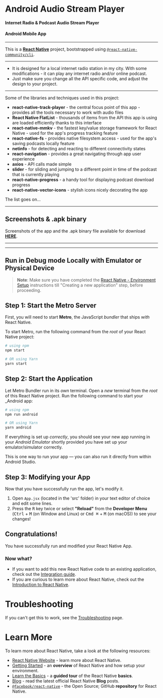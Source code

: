 # Android Audio Stream Player

#### Internet Radio & Podcast Audio Stream Player

#### Android Mobile App

---

This is a [**React Native**](https://reactnative.dev) project, bootstrapped using [`@react-native-community/cli`](https://github.com/react-native-community/cli).

---

- It is designed for a local internet radio station in my city. With some modifications - it can play any internet radio and/or online podcast.
- Just make sure you change all the API specific code, and adjust the design to your project.

---

Some of the libraries and techniques used in this project:

- **react-native-track-player** - the central focus point of this app - provides all the tools necessary to work with audio files
- **React Native FlatList** - thousands of items from the API this app is using are loaded efficiently thanks to this interface
- **react-native-mmkv** - the fastest key/value storage framework for React Native - used for the app's progress tracking feature
- **react-native-fs** - provides native filesystem access - used for the app's saving podcasts locally feature
- **netinfo** - for detecting and reacting to different connectivity states
- **react-navigation** - provides a great navigating through app user experience
- **axios** - API calls made simple
- **slider** - for sliding and jumping to a different point in time of the podcast that is currently playing
- **react-native-progress** - a handy tool for displaying podcast download progress
- **react-native-vector-icons** - stylish icons nicely decorating the app

The list goes on...

---

## Screenshots & .apk binary

Screenshots of the app and the .apk binary file available for download **[HERE](https://it-drafter.github.io/android-audio-stream-player/ 'HERE')**.

---

---

## Run in Debug mode Locally with Emulator or Physical Device

> **Note**: Make sure you have completed the [React Native - Environment Setup](https://reactnative.dev/docs/environment-setup) instructions till "Creating a new application" step, before proceeding.

## Step 1: Start the Metro Server

First, you will need to start **Metro**, the JavaScript _bundler_ that ships _with_ React Native.

To start Metro, run the following command from the _root_ of your React Native project:

```bash
# using npm
npm start

# OR using Yarn
yarn start
```

## Step 2: Start the Application

Let Metro Bundler run in its _own_ terminal. Open a _new_ terminal from the _root_ of this React Native project. Run the following command to start your \_Android app:

```bash
# using npm
npm run android

# OR using Yarn
yarn android
```

If everything is set up _correctly_, you should see your new app running in your _Android Emulator_ shortly provided you have set up your emulator/simulator correctly.

This is one way to run your app — you can also run it directly from within Android Studio.

## Step 3: Modifying your App

Now that you have successfully run the app, let's modify it.

1. Open `App.jsx` (located in the 'src' folder) in your text editor of choice and edit some lines.
2. Press the <kbd>R</kbd> key twice or select **"Reload"** from the **Developer Menu** (<kbd>Ctrl</kbd> + <kbd>M</kbd> (on Window and Linux) or <kbd>Cmd ⌘</kbd> + <kbd>M</kbd> (on macOS)) to see your changes!

## Congratulations!

You have successfully run and modified your React Native App.

### Now what?

- If you want to add this new React Native code to an existing application, check out the [Integration guide](https://reactnative.dev/docs/integration-with-existing-apps).
- If you are curious to learn more about React Native, check out the [Introduction to React Native](https://reactnative.dev/docs/getting-started).

# Troubleshooting

If you can't get this to work, see the [Troubleshooting](https://reactnative.dev/docs/troubleshooting) page.

# Learn More

To learn more about React Native, take a look at the following resources:

- [React Native Website](https://reactnative.dev) - learn more about React Native.
- [Getting Started](https://reactnative.dev/docs/environment-setup) - an **overview** of React Native and how setup your environment.
- [Learn the Basics](https://reactnative.dev/docs/getting-started) - a **guided tour** of the React Native **basics**.
- [Blog](https://reactnative.dev/blog) - read the latest official React Native **Blog** posts.
- [`@facebook/react-native`](https://github.com/facebook/react-native) - the Open Source; GitHub **repository** for React Native.
